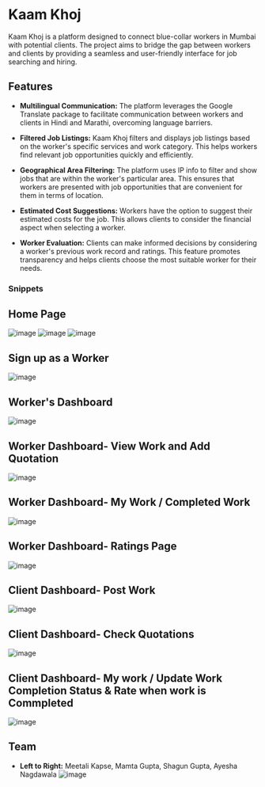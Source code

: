 # Kaam Khoj

Kaam Khoj is a platform designed to connect blue-collar workers in Mumbai with potential clients. The project aims to bridge the gap between workers and clients by providing a seamless and user-friendly interface for job searching and hiring.

## Features

- **Multilingual Communication:** The platform leverages the Google Translate package to facilitate communication between workers and clients in Hindi and Marathi, overcoming language barriers.

- **Filtered Job Listings:** Kaam Khoj filters and displays job listings based on the worker's specific services and work category. This helps workers find relevant job opportunities quickly and efficiently.

- **Geographical Area Filtering:** The platform uses IP info to filter and show jobs that are within the worker's particular area. This ensures that workers are presented with job opportunities that are convenient for them in terms of location.

- **Estimated Cost Suggestions:** Workers have the option to suggest their estimated costs for the job. This allows clients to consider the financial aspect when selecting a worker.

- **Worker Evaluation:** Clients can make informed decisions by considering a worker's previous work record and ratings. This feature promotes transparency and helps clients choose the most suitable worker for their needs.

### Snippets

## Home Page
![image](https://github.com/AyeshaNagdawala/Kaam-Khoj/assets/111572744/77f0621f-e2f4-4f96-bb55-35e44eaa82be)
![image](https://github.com/AyeshaNagdawala/Kaam-Khoj/assets/111572744/85a76bc4-3f73-45ef-b5df-0ed58605c5df)
![image](https://github.com/AyeshaNagdawala/Kaam-Khoj/assets/111572744/f2e1ebd9-e293-4c66-8783-a5ae3f15db8f)
## Sign up as a Worker
![image](https://github.com/AyeshaNagdawala/Kaam-Khoj/assets/111572744/1b087421-b776-4733-8b10-62af0d2dd18b)
## Worker's Dashboard
![image](https://github.com/AyeshaNagdawala/Kaam-Khoj/assets/111572744/824fcb7f-7720-49c7-b664-e3f2dc4aeb39)
## Worker Dashboard- View Work and Add Quotation
![image](https://github.com/AyeshaNagdawala/Kaam-Khoj/assets/111572744/2532972d-3e74-4523-aad9-9f5ff77a6d07)
## Worker Dashboard- My Work / Completed Work
![image](https://github.com/AyeshaNagdawala/Kaam-Khoj/assets/111572744/6b7df404-457e-413d-869c-a6eeba8f802b)
## Worker Dashboard- Ratings Page
![image](https://github.com/AyeshaNagdawala/Kaam-Khoj/assets/111572744/9368814c-15e8-4e42-bf66-0e05ca735393)
## Client Dashboard- Post Work
![image](https://github.com/AyeshaNagdawala/Kaam-Khoj/assets/111572744/a7efabf1-f76a-4922-865e-c892b5814a71)
## Client Dashboard- Check Quotations
![image](https://github.com/AyeshaNagdawala/Kaam-Khoj/assets/111572744/03fec4f4-fcbb-4672-9c3e-90bd90626a29)
## Client Dashboard- My work / Update Work Completion Status & Rate when work is Commpleted
![image](https://github.com/AyeshaNagdawala/Kaam-Khoj/assets/111572744/8d72ef6a-ceb6-42b1-a2ad-f6999f82e66c)


## Team
- **Left to Right:** Meetali Kapse, Mamta Gupta, Shagun Gupta, Ayesha Nagdawala
![image](https://github.com/meetalik8/Kaam-Khoj/assets/102135323/918cffe8-50ca-49b2-a53c-011900f0830d)


